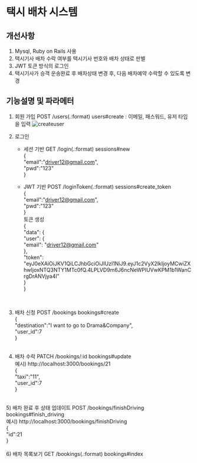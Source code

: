 # 택시 배차 시스템

## 개선사항
  1) Mysql, Ruby on Rails 사용
  2) 택시기사 배차 수락 여부를 택시기사 번호와 배차 상태로 판별
  3) JWT 토큰 방식의 로그인
  4) 택시기사가 승객 운송완료 후 배차상태 변경 후, 다음 배차예약 수락할 수 있도록 변경
  
 
 ## 기능설명 및 파라메터
 
 1) 회원 가입 POST /users(.:format)  users#create : 이메일, 패스워드, 유저 타입을 입력
 ![createuser](https://user-images.githubusercontent.com/26863285/50573978-a9621d80-0e21-11e9-8400-20cd67e035fe.png)
 
 2) 로그인 <br/>
     - 세션 기반 GET /login(.:format)    sessions#new <br/>
     {<br/>
      "email":"driver12@gmail.com",<br/>
      "pwd":"123"<br/>
     }<br/>
     
     - JWT 기반 POST /loginToken(.:format)   sessions#create_token <br/>
     {<br/>
      "email":"driver12@gmail.com",<br/>
      "pwd":"123"<br/>
     }<br/>
     토큰 생성 <br/>
     {<br/>
    "data": {<br/>
        "user": {<br/>
            "email": "driver12@gmail.com"<br/>
        },<br/>
        "token":            "eyJ0eXAiOiJKV1QiLCJhbGciOiJIUzI1NiJ9.eyJ1c2VyX2lkIjoyMCwiZXhwIjoxNTQ3NTY1MTc0fQ.4LPLVD9m6J6ncNeWPIUVwKPM1b1WanCrgDrANVjya4I"<br/>
        }<br/>
      }<br/>
      <br/>
  3) 배차 신청 POST /bookings    bookings#create<br/>
    {<br/>
      "destination":"I want to go to Drama&Company",<br/>
      "user_id":7<br/>
    }<br/>
    <br/>
  4) 배차 수락 PATCH /bookings/:id     bookings#update<br/>
   예시) http://localhost:3000/bookings/21<br/>
   {<br/>
      "taxi":"11",<br/>
      "user_id":7<br/>
   }<br/>
   <br/>
   5) 배차 완료 후 상태 업데이트 POST /bookings/finishDriving     bookings#finish_driving<br/>
    예시) http://localhost:3000/bookings/finishDriving<br/>
    {<br/>
	    "id":21<br/>
    }<br/>
    <br/>
   6) 배차 목록보기 GET /bookings(.:format)     bookings#index<br/>
   
   
  
  

